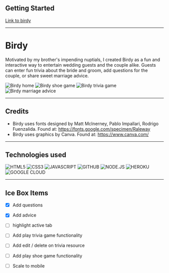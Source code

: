 ## Getting Started 

[Link to birdy](https://birdy-vgk.herokuapp.com/)

---
# Birdy

Motivated by my brother's impending nuptials, I created Birdy as a fun and interactive way to entertain wedding guests and the couple alike. Guests can enter fun trivia about the bride and groom, add questions for the couple, or share  sweet marriage advice. 

![Birdy home](https://i.imgur.com/VXQ6pbl.png)
![Birdy shoe game](https://i.imgur.com/QSHRlt9.png)
![Birdy trivia game](https://i.imgur.com/7JGp82b.png)
![Birdy marriage advice](https://i.imgur.com/wgtpOHP.png)

---
## Credits 

- Birdy uses fonts designed by Matt McInerney, Pablo Impallari, Rodrigo Fuenzalida. Found at: https://fonts.google.com/specimen/Raleway
- Birdy uses graphics by Canva. Found at: https://www.canva.com/

---

## Technologies used 

![HTML5](https://img.shields.io/badge/HTML5-E34F26?style=for-the-badge&logo=html5&logoColor=white)
![CSS3](https://img.shields.io/badge/CSS3-1572B6?style=for-the-badge&logo=css3&logoColor=white)
![JAVASCRIPT](https://img.shields.io/badge/JavaScript-323330?style=for-the-badge&logo=javascript&logoColor=F7DF1E)
![GITHUB](https://img.shields.io/badge/GitHub-100000?style=for-the-badge&logo=github&logoColor=white)
![NODE.JS](https://img.shields.io/badge/Node.js-43853D?style=for-the-badge&logo=node.js&logoColor=white)
![HEROKU](https://img.shields.io/badge/Heroku-430098?style=for-the-badge&logo=heroku&logoColor=white)
![GOOGLE CLOUD](https://img.shields.io/badge/Google_Cloud-4285F4?style=for-the-badge&logo=google-cloud&logoColor=white)

---

## Ice Box Items 

- [x] Add questions
- [x] Add advice
- [ ] highlight active tab
- [ ] Add play trivia game functionality
- [ ] Add edit / delete on trivia resource
- [ ] Add play shoe game functionality
- [ ] Scale to mobile



